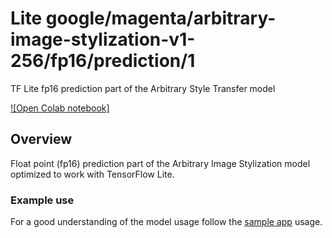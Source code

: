 # Lite google/magenta/arbitrary-image-stylization-v1-256/fp16/prediction/1
TF Lite fp16 prediction part of the Arbitrary Style Transfer model

<!-- asset-path: legacy -->
<!-- parent-model: google/magenta/arbitrary-image-stylization-v1-256/2 -->

[![Open Colab notebook]](https://colab.research.google.com/github/tensorflow/tensorflow/blob/master/tensorflow/lite/g3doc/models/style_transfer/overview.ipynb)

## Overview
Float point (fp16) prediction part of the Arbitrary Image Stylization model
optimized to work with TensorFlow Lite.

### Example use
For a good understanding of the model usage follow the
[sample app](https://github.com/tensorflow/examples/blob/master/lite/examples/style_transfer/android/app/src/main/java/org/tensorflow/lite/examples/styletransfer/StyleTransferModelExecutor.kt)
usage.
